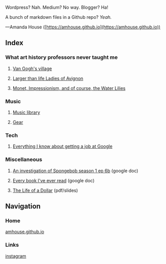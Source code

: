 
Wordpress? Nah. Medium? No way. Blogger? Ha!

A bunch of markdown files in a Github repo? _Yeah._

—Amanda House ([https://amhouse.github.io](https://amhouse.github.io))

## Index

### What art history professors never taught me

1. [Van Gogh's village](https://amhouse.github.io/blog/van-gogh-village)

1. [Larger than life Ladies of Avignon](https://amhouse.github.io/blog/larger-than-life)

1. [Monet, Impressionism, and of course, the Water Lilies](https://amhouse.github.io/blog/monet)

### Music

1. [Music library](https://amhouse.github.io/blog/music)

1. [Gear](https://amhouse.github.io/blog/gear)

### Tech

1. [Everything I know about getting a job at Google](https://amhouse.github.io/blog/google)

### Miscellaneous

1. [An investigation of Spongebob season 1 ep 6b](https://docs.google.com/document/d/1EBtG8ugtAh3B8oFn2rB7algNjrXCWqE0MJLQQSH-NVs) (google doc)

1. [Every book I've ever read](https://docs.google.com/document/d/1eQ9hPaqbfUA5UgXt6gHnRE4HF3iGdO73AgbOyl3K_uc) (google doc)

1. [The Life of a Dollar](https://amhouse.github.io/blog/The%20Life%20of%20a%20Dollar.pdf) (pdf/slides)

## Navigation

### Home

[amhouse.github.io](https://amhouse.github.io)

### Links

<a target="_blank" href="https://instagram.com/henryandamanda">instagram</a>
